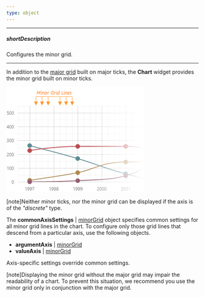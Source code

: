 ```yaml
---
type: object
---
```

---
##### shortDescription
Configures the minor grid.

---
In addition to the [major grid](/api-reference/20%20Data%20Visualization%20Widgets/10%20dxChart/1%20Configuration/commonAxisSettings/grid '/Documentation/ApiReference/Data_Visualization_Widgets/dxChart/Configuration/commonAxisSettings/grid/') built on major ticks, the **Chart** widget provides the minor grid built on minor ticks.

![DevExtreme HTML5 Charts MinorGridLines](/images/ChartJS/visual_elements/minor_grid_lines.png)

[note]Neither minor ticks, nor the minor grid can be displayed if the axis is of the *"discrete"* type.

The **commonAxisSettings** | [minorGrid](/api-reference/20%20Data%20Visualization%20Widgets/10%20dxChart/1%20Configuration/commonAxisSettings/minorGrid '/Documentation/ApiReference/Data_Visualization_Widgets/dxChart/Configuration/commonAxisSettings/minorGrid/') object specifies common settings for all minor grid lines in the chart. To configure only those grid lines that descend from a particular axis, use the following objects.

- **argumentAxis** | [minorGrid](/api-reference/20%20Data%20Visualization%20Widgets/10%20dxChart/1%20Configuration/commonAxisSettings/minorGrid '/Documentation/ApiReference/Data_Visualization_Widgets/dxChart/Configuration/argumentAxis/minorGrid/')     
- **valueAxis** | [minorGrid](/api-reference/20%20Data%20Visualization%20Widgets/10%20dxChart/1%20Configuration/commonAxisSettings/minorGrid '/Documentation/ApiReference/Data_Visualization_Widgets/dxChart/Configuration/valueAxis/minorGrid/')       

Axis-specific settings override common settings.

[note]Displaying the minor grid without the major grid may impair the readability of a chart. To prevent this situation, we recommend you use the minor grid only in conjunction with the major grid.